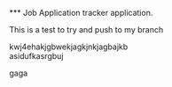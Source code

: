 *** Job Application tracker application.

This is a test to try and push to my branch





kwj4ehakjgbwekjagkjnkjagbajkb   
asidufkasrgbuj




gaga